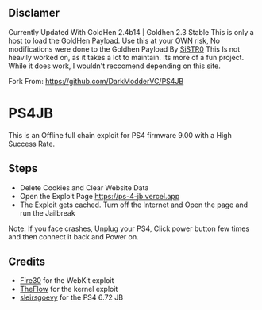 ## Disclamer
Currently Updated With GoldHen 2.4b14 | Goldhen 2.3 Stable
This is only a host to load the GoldHen Payload.
Use this at your OWN risk, No modifications were done to the Goldhen Payload By [SiSTR0](https://github.com/SiSTR0)
This Is not heavily worked on, as it takes a lot to maintain. Its more of a fun project.
While it does work, I wouldn't reccomend depending on this site.

Fork From: https://github.com/DarkModderVC/PS4JB
# PS4JB
This is an Offline full chain exploit for PS4 firmware 9.00 with a High Success Rate.

## Steps

* Delete Cookies and Clear Website Data
* Open the Exploit Page https://ps-4-jb.vercel.app
* The Exploit gets cached. Turn off the Internet and Open the page and run the Jailbreak

Note: If you face crashes, Unplug your PS4, Click power button few times and then connect it back and Power on.

## Credits

* [Fire30](https://github.com/Fire30/bad_hoist) for the WebKit exploit
* [TheFlow](https://hackerone.com/reports/826026) for the kernel exploit
* [sleirsgoevy](https://github.com/sleirsgoevy/ps4jb) for the PS4 6.72 JB
